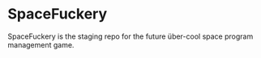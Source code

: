 # SpaceFuckery
SpaceFuckery is the staging repo for the future über-cool space program management game.
